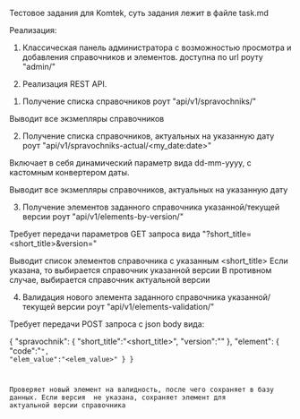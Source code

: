 Тестовое задания для Komtek, суть задания лежит в файле task.md

Реализация:

1. Классическая панель администратора с возможностью просмотра и добавления справочников и элементов.
доступна по url роуту "admin/"

2. Реализация REST API.

1) Получение списка справочников
роут "api/v1/spravochniks/"

Выводит все экзмепляры справочников

2) Получение списка справочников, актуальных на указанную дату
роут "api/v1/spravochniks-actual/<my_date:date>"

Включает в себя динамический параметр <date> вида dd-mm-yyyy, с кастомным конвертером даты.

Выводит все экзмепляры справочников, актуальных на указанную дату
  
3) Получение элементов заданного справочника указанной/текущей версии
роут "api/v1/elements-by-version/"
  
Требует передачи параметров GET запроса вида "?short_title=<short_title>&version=<version>"

Выводит список элементов справочника с указанным <short_title> 
Если <version> указана, то выбирается справочник указанной версии
В противном случае, выбирается справочник актуальной версии
  
4) Валидация нового элемента заданного справочника указанной/текущей версии
роут "api/v1/elements-validation/"
  
Требует передачи POST запроса с json body вида:
  
{
    "spravochnik": {
        "short_title":"<short_title>",
        "version":"<version>"
    },
    "element": {
        "code":"<code>",
        "elem_value":"<elem_value>"
    }
}
  
Проверяет новый элемент на валидность, после чего сохраняет в базу данных.
Если версия <version> не указана, сохраняет элемент для актуальной версии справочника
